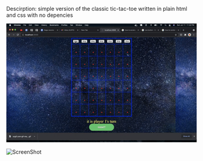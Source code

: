   Descirption:
      simple version of the classic tic-tac-toe written in plain html and css with no depencies

![](../images/connectFour.gif)

![ScreenShot](../images/connectFour.png)
